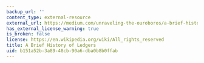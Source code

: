 ```yaml
---
backup_url: ''
content_type: external-resource
external_url: https://medium.com/unraveling-the-ouroboros/a-brief-history-of-ledgers-b6ab84a7ff41
has_external_license_warning: true
is_broken: false
license: https://en.wikipedia.org/wiki/All_rights_reserved
title: A Brief History of Ledgers
uid: b151a52b-3a89-48cb-90a6-dba0b8b0ffab
---
```

